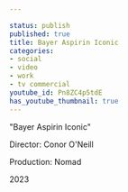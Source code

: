 ```yaml
---

status: publish
published: true
title: Bayer Aspirin Iconic
categories:
- social
- video
- work
- tv commercial
youtube_id: Pn8ZC4p5tdE
has_youtube_thumbnail: true
---
```

"Bayer Aspirin Iconic"

Director: Conor O'Neill

Production: Nomad

2023